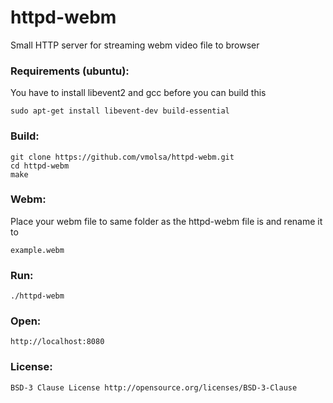 httpd-webm
==========

Small HTTP server for streaming webm video file to browser

### Requirements (ubuntu):

You have to install libevent2 and gcc before you can build this

    sudo apt-get install libevent-dev build-essential

### Build:
    
    git clone https://github.com/vmolsa/httpd-webm.git
    cd httpd-webm
    make
    
### Webm:

Place your webm file to same folder as the httpd-webm file is and rename it to

    example.webm

### Run:

    ./httpd-webm
    
### Open:

    http://localhost:8080

### License:

    BSD-3 Clause License http://opensource.org/licenses/BSD-3-Clause
